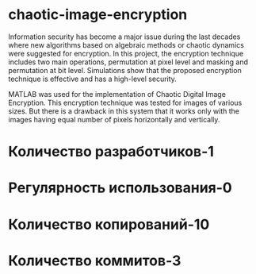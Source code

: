 # chaotic-image-encryption
Information security has become a major issue during the last decades where new algorithms based on algebraic methods or chaotic dynamics were suggested for encryption. In this project, the encryption technique includes two main operations, permutation at pixel level and masking and permutation at bit level. Simulations show that the proposed encryption technique is effective and has a high-level security.

MATLAB was used for the implementation of Chaotic Digital Image Encryption. This encryption technique was tested for images of various sizes. But there is a drawback in this system that it works only with the images having equal number of pixels horizontally and vertically.
# Количество разработчиков-1
# Регулярность использования-0
# Количество копирований-10
# Количество коммитов-3

